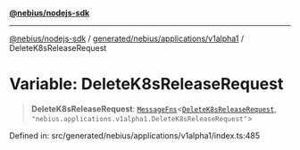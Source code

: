 [**@nebius/nodejs-sdk**](../../../../../README.md)

***

[@nebius/nodejs-sdk](../../../../../README.md) / [generated/nebius/applications/v1alpha1](../README.md) / DeleteK8sReleaseRequest

# Variable: DeleteK8sReleaseRequest

> **DeleteK8sReleaseRequest**: [`MessageFns`](../../../../../runtime/protos/core/interfaces/MessageFns.md)\<[`DeleteK8sReleaseRequest`](../interfaces/DeleteK8sReleaseRequest.md), `"nebius.applications.v1alpha1.DeleteK8sReleaseRequest"`\>

Defined in: src/generated/nebius/applications/v1alpha1/index.ts:485
